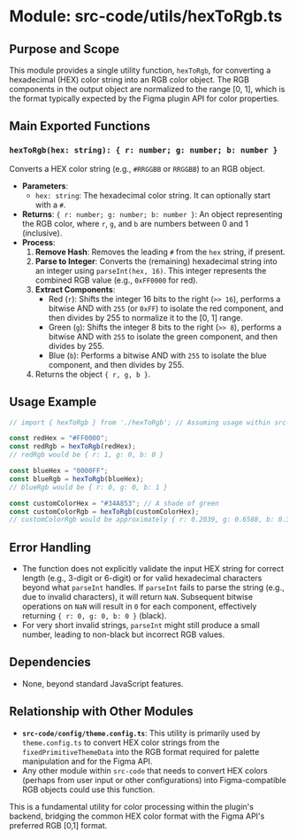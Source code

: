 # Module: src-code/utils/hexToRgb.ts

## Purpose and Scope

This module provides a single utility function, `hexToRgb`, for converting a hexadecimal (HEX) color string into an RGB color object. The RGB components in the output object are normalized to the range [0, 1], which is the format typically expected by the Figma plugin API for color properties.

## Main Exported Functions

### `hexToRgb(hex: string): { r: number; g: number; b: number }`

Converts a HEX color string (e.g., `#RRGGBB` or `RRGGBB`) to an RGB object.

*   **Parameters**:
    *   `hex: string`: The hexadecimal color string. It can optionally start with a `#`.
*   **Returns**: `{ r: number; g: number; b: number }`: An object representing the RGB color, where `r`, `g`, and `b` are numbers between 0 and 1 (inclusive).
*   **Process**:
    1.  **Remove Hash**: Removes the leading `#` from the `hex` string, if present.
    2.  **Parse to Integer**: Converts the (remaining) hexadecimal string into an integer using `parseInt(hex, 16)`. This integer represents the combined RGB value (e.g., `0xFF0000` for red).
    3.  **Extract Components**:
        *   Red (`r`): Shifts the integer 16 bits to the right (`>> 16`), performs a bitwise AND with `255` (or `0xFF`) to isolate the red component, and then divides by 255 to normalize it to the [0, 1] range.
        *   Green (`g`): Shifts the integer 8 bits to the right (`>> 8`), performs a bitwise AND with `255` to isolate the green component, and then divides by 255.
        *   Blue (`b`): Performs a bitwise AND with `255` to isolate the blue component, and then divides by 255.
    4.  Returns the object `{ r, g, b }`.

## Usage Example

```typescript
// import { hexToRgb } from './hexToRgb'; // Assuming usage within src-code

const redHex = "#FF0000";
const redRgb = hexToRgb(redHex);
// redRgb would be { r: 1, g: 0, b: 0 }

const blueHex = "0000FF";
const blueRgb = hexToRgb(blueHex);
// blueRgb would be { r: 0, g: 0, b: 1 }

const customColorHex = "#34A853"; // A shade of green
const customColorRgb = hexToRgb(customColorHex);
// customColorRgb would be approximately { r: 0.2039, g: 0.6588, b: 0.3254 }
```

## Error Handling

*   The function does not explicitly validate the input HEX string for correct length (e.g., 3-digit or 6-digit) or for valid hexadecimal characters beyond what `parseInt` handles. If `parseInt` fails to parse the string (e.g., due to invalid characters), it will return `NaN`. Subsequent bitwise operations on `NaN` will result in `0` for each component, effectively returning `{ r: 0, g: 0, b: 0 }` (black).
*   For very short invalid strings, `parseInt` might still produce a small number, leading to non-black but incorrect RGB values.

## Dependencies

*   None, beyond standard JavaScript features.

## Relationship with Other Modules

*   **`src-code/config/theme.config.ts`**: This utility is primarily used by `theme.config.ts` to convert HEX color strings from the `fixedPrimitiveThemeData` into the RGB format required for palette manipulation and for the Figma API.
*   Any other module within `src-code` that needs to convert HEX colors (perhaps from user input or other configurations) into Figma-compatible RGB objects could use this function.

This is a fundamental utility for color processing within the plugin's backend, bridging the common HEX color format with the Figma API's preferred RGB [0,1] format.
